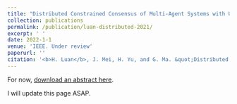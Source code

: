 ```yaml
---
title: "Distributed Constrained Consensus of Multi-Agent Systems with Uncertainties and Disturbances under Switching Directed Graphs"
collection: publications
permalink: /publication/luan-distributed-2021/
excerpt: ' '
date: 2022-1-1
venue: 'IEEE. Under review'
paperurl: ''
citation: '<b>H. Luan</b>, J. Mei, H. Yu, and G. Ma. &quot;Distributed constrained consensus of multi-agent systems with uncertainties and disturbances under switching directed graphs.&quot; 2022. <b>Under Review.</b>'
---
```



For now, [download an abstract here](/files/abstr-Luan_distributed_2021.pdf). 

I will update this page ASAP. 

<!--

Recommended citation: <b>H. Luan</b>, J. Mei, H. Yu, and G. Ma. &quot;Distributed constrained consensus of multi-agent systems with uncertainties and disturbances under switching directed graphs.&quot; 2022. <b>Under Review.</b>

-->

